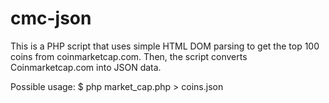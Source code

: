 cmc-json
========

This is a PHP script that uses simple HTML DOM parsing to get the top 100 coins from coinmarketcap.com. 
Then, the script converts Coinmarketcap.com into JSON data.

Possible usage: $ php market_cap.php > coins.json

